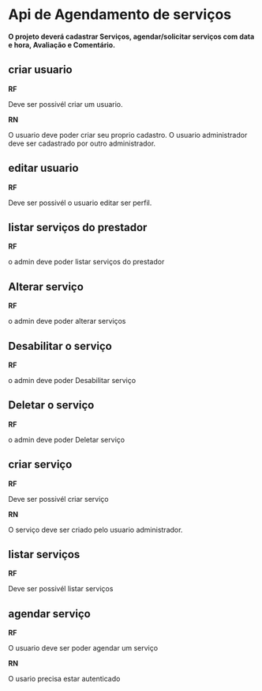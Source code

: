 # Api de Agendamento de serviços

**O projeto deverá cadastrar Serviços, agendar/solicitar serviços com data e hora, Avaliação e Comentário.**



## criar usuario 

**RF**

Deve ser possivél criar um usuario.


**RN**

O usuario deve poder criar seu proprio cadastro.
O usuario administrador deve ser cadastrado por outro administrador.


## editar usuario

**RF**

Deve ser possivél o usuario editar ser perfil.


## listar serviços do prestador


**RF** 

o admin deve poder listar serviços do prestador


## Alterar serviço

**RF** 

o admin deve poder alterar serviços


## Desabilitar o serviço

**RF**

o admin deve poder Desabilitar serviço


## Deletar o serviço

**RF**

o admin deve poder Deletar serviço



## criar serviço

**RF**

Deve ser possivél criar serviço


**RN**

O serviço deve ser criado pelo usuario administrador.


## listar serviços

**RF**

Deve ser possivél listar serviços


## agendar serviço

**RF**

O usuario deve ser poder agendar um serviço


**RN**

O usario precisa estar autenticado




